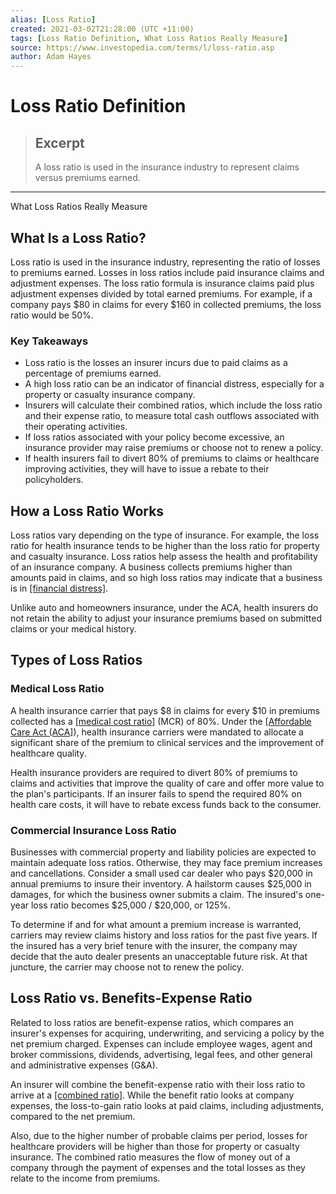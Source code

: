 ```yaml
---
alias: [Loss Ratio]
created: 2021-03-02T21:28:00 (UTC +11:00)
tags: [Loss Ratio Definition, What Loss Ratios Really Measure]
source: https://www.investopedia.com/terms/l/loss-ratio.asp
author: Adam Hayes
---
```


# Loss Ratio Definition

> ## Excerpt
> A loss ratio is used in the insurance industry to represent claims versus premiums earned.

---

What Loss Ratios Really Measure
## What Is a Loss Ratio?

Loss ratio is used in the insurance industry, representing the ratio of losses to premiums earned. Losses in loss ratios include paid insurance claims and adjustment expenses. The loss ratio formula is insurance claims paid plus adjustment expenses divided by total earned premiums. For example, if a company pays $80 in claims for every $160 in collected premiums, the loss ratio would be 50%.

### Key Takeaways

-   Loss ratio is the losses an insurer incurs due to paid claims as a percentage of premiums earned.  
-   A high loss ratio can be an indicator of financial distress, especially for a property or casualty insurance company.
-   Insurers will calculate their combined ratios, which include the loss ratio and their expense ratio, to measure total cash outflows associated with their operating activities.
-   If loss ratios associated with your policy become excessive, an insurance provider may raise premiums or choose not to renew a policy.
-   If health insurers fail to divert 80% of premiums to claims or healthcare improving activities, they will have to issue a rebate to their policyholders.

## How a Loss Ratio Works

Loss ratios vary depending on the type of insurance. For example, the loss ratio for health insurance tends to be higher than the loss ratio for property and casualty insurance. Loss ratios help assess the health and profitability of an insurance company. A business collects premiums higher than amounts paid in claims, and so high loss ratios may indicate that a business is in [[financial distress]](https://www.investopedia.com/terms/f/financial_distress.asp).

Unlike auto and homeowners insurance, under the ACA, health insurers do not retain the ability to adjust your insurance premiums based on submitted claims or your medical history.

## Types of Loss Ratios 

### Medical Loss Ratio

A health insurance carrier that pays $8 in claims for every $10 in premiums collected has a [[medical cost ratio]](https://www.investopedia.com/terms/m/medical-cost-ratio.asp) (MCR) of 80%. Under the [[Affordable Care Act (ACA]](https://www.investopedia.com/terms/a/affordable-care-act.asp)), health insurance carriers were mandated to allocate a significant share of the premium to clinical services and the improvement of healthcare quality.

Health insurance providers are required to divert 80% of premiums to claims and activities that improve the quality of care and offer more value to the plan's participants. If an insurer fails to spend the required 80% on health care costs, it will have to rebate excess funds back to the consumer.

### Commercial Insurance Loss Ratio

Businesses with commercial property and liability policies are expected to maintain adequate loss ratios. Otherwise, they may face premium increases and cancellations. Consider a small used car dealer who pays $20,000 in annual premiums to insure their inventory. A hailstorm causes $25,000 in damages, for which the business owner submits a claim. The insured's one-year loss ratio becomes $25,000 / $20,000, or 125%.

To determine if and for what amount a premium increase is warranted, carriers may review claims history and loss ratios for the past five years. If the insured has a very brief tenure with the insurer, the company may decide that the auto dealer presents an unacceptable future risk. At that juncture, the carrier may choose not to renew the policy.

## Loss Ratio vs. Benefits-Expense Ratio

Related to loss ratios are benefit-expense ratios, which compares an insurer's expenses for acquiring, underwriting, and servicing a policy by the net premium charged. Expenses can include employee wages, agent and broker commissions, dividends, advertising, legal fees, and other general and administrative expenses (G&A).

An insurer will combine the benefit-expense ratio with their loss ratio to arrive at a [[combined ratio]](https://www.investopedia.com/terms/c/combinedratio.asp). While the benefit ratio looks at company expenses, the loss-to-gain ratio looks at paid claims, including adjustments, compared to the net premium.

Also, due to the higher number of probable claims per period, losses for healthcare providers will be higher than those for property or casualty insurance. The combined ratio measures the flow of money out of a company through the payment of expenses and the total losses as they relate to the income from premiums.

